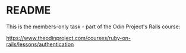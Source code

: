 # README

This is the members-only task - part of the Odin Project's Rails course:

https://www.theodinproject.com/courses/ruby-on-rails/lessons/authentication



